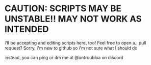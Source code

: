 # CAUTION: SCRIPTS MAY BE UNSTABLE!! MAY NOT WORK AS INTENDED

I'll be accepting and editing scripts here, too! Feel free to open a.. pull request? Sorry, i'm new to github so i'm not sure what I should do

instead, you can ping or dm me at @untroublua on discord
